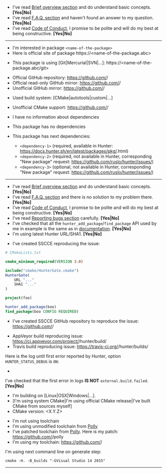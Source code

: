 <!--- Use this part of template if you want to start a discussion. Remove the rest. -->
<!--- Alternatively if you have a trivial question you can ask it in Gitter room: https://gitter.im/ruslo/hunter -->
<!--- BEGIN -->

* I've read [Brief overview section](https://docs.hunter.sh/en/latest/overview.html) and do understand basic concepts. **[Yes|No]**
* I've read [F.A.Q. section](https://docs.hunter.sh/en/latest/faq.html) and haven't found an answer to my question. **[Yes|No]**
* I've read [Code of Conduct](https://github.com/ruslo/hunter/blob/master/.github/CODE_OF_CONDUCT.md), I promise to be polite and will do my best at being constructive. **[Yes|No]**

---
<!--- END -->

<!--- Use this part of template if you want to leave a package request. Remove the rest. -->
<!--- BEGIN -->

* I'm interested in package `<name-of-the-package>`
* Here is official site of package https://<name-of-the-package.abc>

<!--- Leave the info about VCS this package is using. Remove this line if there is no any. -->
* This package is using [Git|Mercurial|SVN|...]: https://<name-of-the-package.abc/git>

<!--- Leave the info about availability of this package on GitHub. Remove unused. -->
* Official GitHub repository: https://github.com/<username>/<name-of-the-package>
* Official read-only GitHub mirror: https://github.com/<username>/<name-of-the-package>
* Unofficial GitHub mirror: https://github.com/<username>/<name-of-the-package>

<!--- Leave the info about build system -->
* Used build system: [CMake|autotools|custom|...]

<!--- Even if this package may not use CMake officially -->
<!--- there still may be unofficial/work-in-progress effort to introduce one. -->
<!--- Leave the link if you found one. -->
* Unofficial CMake support: https://github.com/<username>/<name-of-the-package>

<!--- Leave info about dependencies used by package -->
* I have no information about dependencies
* This package has no dependencies
* This package has next dependencies:

  * `<dependency-1>` (required, available in Hunter: https://docs.hunter.sh/en/latest/packages/pkg/<dependency-1>.html)
  * `<dependency-2>` (required, not available in Hunter, corresponding "New package" request: https://github.com/ruslo/hunter/issues/<number>)
  * `<dependency-3>` (optional, not available in Hunter, corresponding "New package" request: https://github.com/ruslo/hunter/issues/<number>)

---
<!--- END -->

<!--- Use this part of template if you want to report bug. Remove the rest. -->
<!--- BEGIN -->

* I've read [Brief overview section](https://docs.hunter.sh/en/latest/overview.html) and do understand basic concepts. **[Yes|No]**
* I've read [F.A.Q. section](https://docs.hunter.sh/en/latest/faq.html) and there is no solution to my problem there. **[Yes|No]**
* I've read [Code of Conduct](https://github.com/ruslo/hunter/blob/master/.github/CODE_OF_CONDUCT.md), I promise to be polite and will do my best at being constructive. **[Yes|No]**
* I've read [Reporting bugs section](https://docs.hunter.sh/en/latest/contributing.html#reporting-bugs) carefully. **[Yes|No]**
* I've checked that all the `hunter_add_package`/`find_package` API used by me in example is the same as in [documentation](https://docs.hunter.sh/en/latest/packages.html). **[Yes|No]**
* I'm using latest Hunter URL/SHA1. **[Yes|No]**

<!--- If you can reproduce an issue using just one small CMakeLists.txt, paste it here. -->
* I've created SSCCE reproducing the issue:
```cmake
# CMakeLists.txt

cmake_minimum_required(VERSION 3.0)

include("cmake/HunterGate.cmake")
HunterGate(
    URL "..."
    SHA1 "..."
)

project(foo)

hunter_add_package(boo)
find_package(boo CONFIG REQUIRED)
```

<!--- If it's not just one file and you have to add more CMakeLists.txt or some C++ sources -->
<!--- then it's better to create separate GitHub repo with example -->
* I've created SSCCE GitHub repository to reproduce the issue: https://github.com/<username>/<repo>

<!--- Link to CI jobs to reproduce an issue. Optional, but nice to have one. -->
* AppVeyor build reproducing issue: https://ci.appveyor.com/project/<username>/hunter/build/<build-number>
* Travis build reproducing issue: https://travis-ci.org/<username>/hunter/builds/<build-number>

Here is the log until first error reported by Hunter, option `HUNTER_STATUS_DEBUG` is `ON`:
* <link-to-log-file>

<!--- Check this document: https://github.com/ruslo/hunter/wiki/error.external.build.failed -->
<!--- If you got `external.build.failed` -->
I've checked that the first error in logs **IS NOT** `external.build.failed`. **[Yes|No]**

<!--- Info about environment -->
* I'm building on [Linux|OSX|Windows|...].
* [I'm using system CMake|I'm using official CMake release|I've built CMake from sources myself]
* CMake version: <X.Y.Z>

<!--- What toolchain you're using if any -->
* I'm not using toolchain
* I'm using unmodified toolchain <toolchain-name> from [Polly](https://github.com/ruslo/polly)
* I've patched toolchain <toolchain-name> from [Polly](https://github.com/ruslo/polly). Here is my patch: https://github.com/<username>/polly
* I'm using my toolchain: https://github.com/<username>/<repo-with-toolchain>

I'm using next command line on generate step:
```
cmake -H. -B_builds "-GVisual Studio 14 2015"
```

---
<!--- END -->
